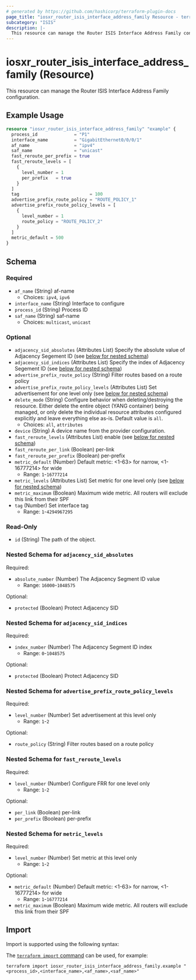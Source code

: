 ```yaml
---
# generated by https://github.com/hashicorp/terraform-plugin-docs
page_title: "iosxr_router_isis_interface_address_family Resource - terraform-provider-iosxr"
subcategory: "ISIS"
description: |-
  This resource can manage the Router ISIS Interface Address Family configuration.
---
```


# iosxr_router_isis_interface_address_family (Resource)

This resource can manage the Router ISIS Interface Address Family configuration.

## Example Usage

```terraform
resource "iosxr_router_isis_interface_address_family" "example" {
  process_id              = "P1"
  interface_name          = "GigabitEthernet0/0/0/1"
  af_name                 = "ipv4"
  saf_name                = "unicast"
  fast_reroute_per_prefix = true
  fast_reroute_levels = [
    {
      level_number = 1
      per_prefix   = true
    }
  ]
  tag                           = 100
  advertise_prefix_route_policy = "ROUTE_POLICY_1"
  advertise_prefix_route_policy_levels = [
    {
      level_number = 1
      route_policy = "ROUTE_POLICY_2"
    }
  ]
  metric_default = 500
}
```

<!-- schema generated by tfplugindocs -->
## Schema

### Required

- `af_name` (String) af-name
  - Choices: `ipv4`, `ipv6`
- `interface_name` (String) Interface to configure
- `process_id` (String) Process ID
- `saf_name` (String) saf-name
  - Choices: `multicast`, `unicast`

### Optional

- `adjacency_sid_absolutes` (Attributes List) Specify the absolute value of Adjacency Segement ID (see [below for nested schema](#nestedatt--adjacency_sid_absolutes))
- `adjacency_sid_indices` (Attributes List) Specify the index of Adjacency Segement ID (see [below for nested schema](#nestedatt--adjacency_sid_indices))
- `advertise_prefix_route_policy` (String) Filter routes based on a route policy
- `advertise_prefix_route_policy_levels` (Attributes List) Set advertisement for one level only (see [below for nested schema](#nestedatt--advertise_prefix_route_policy_levels))
- `delete_mode` (String) Configure behavior when deleting/destroying the resource. Either delete the entire object (YANG container) being managed, or only delete the individual resource attributes configured explicitly and leave everything else as-is. Default value is `all`.
  - Choices: `all`, `attributes`
- `device` (String) A device name from the provider configuration.
- `fast_reroute_levels` (Attributes List) enable (see [below for nested schema](#nestedatt--fast_reroute_levels))
- `fast_reroute_per_link` (Boolean) per-link
- `fast_reroute_per_prefix` (Boolean) per-prefix
- `metric_default` (Number) Default metric: <1-63> for narrow, <1-16777214> for wide
  - Range: `1`-`16777214`
- `metric_levels` (Attributes List) Set metric for one level only (see [below for nested schema](#nestedatt--metric_levels))
- `metric_maximum` (Boolean) Maximum wide metric. All routers will exclude this link from their SPF
- `tag` (Number) Set interface tag
  - Range: `1`-`4294967295`

### Read-Only

- `id` (String) The path of the object.

<a id="nestedatt--adjacency_sid_absolutes"></a>
### Nested Schema for `adjacency_sid_absolutes`

Required:

- `absolute_number` (Number) The Adjacency Segment ID value
  - Range: `16000`-`1048575`

Optional:

- `protected` (Boolean) Protect Adjacency SID


<a id="nestedatt--adjacency_sid_indices"></a>
### Nested Schema for `adjacency_sid_indices`

Required:

- `index_number` (Number) The Adjacency Segment ID index
  - Range: `0`-`1048575`

Optional:

- `protected` (Boolean) Protect Adjacency SID


<a id="nestedatt--advertise_prefix_route_policy_levels"></a>
### Nested Schema for `advertise_prefix_route_policy_levels`

Required:

- `level_number` (Number) Set advertisement at this level only
  - Range: `1`-`2`

Optional:

- `route_policy` (String) Filter routes based on a route policy


<a id="nestedatt--fast_reroute_levels"></a>
### Nested Schema for `fast_reroute_levels`

Required:

- `level_number` (Number) Configure FRR for one level only
  - Range: `1`-`2`

Optional:

- `per_link` (Boolean) per-link
- `per_prefix` (Boolean) per-prefix


<a id="nestedatt--metric_levels"></a>
### Nested Schema for `metric_levels`

Required:

- `level_number` (Number) Set metric at this level only
  - Range: `1`-`2`

Optional:

- `metric_default` (Number) Default metric: <1-63> for narrow, <1-16777214> for wide
  - Range: `1`-`16777214`
- `metric_maximum` (Boolean) Maximum wide metric. All routers will exclude this link from their SPF

## Import

Import is supported using the following syntax:

The [`terraform import` command](https://developer.hashicorp.com/terraform/cli/commands/import) can be used, for example:

```shell
terraform import iosxr_router_isis_interface_address_family.example "<process_id>,<interface_name>,<af_name>,<saf_name>"
```
